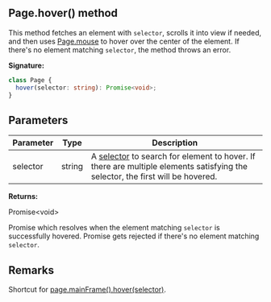 ## Page.hover() method

This method fetches an element with `selector`, scrolls it into view if needed, and then uses [Page.mouse](./puppeteer.page.mouse.md) to hover over the center of the element. If there's no element matching `selector`, the method throws an error.

**Signature:**

```typescript
class Page {
  hover(selector: string): Promise<void>;
}
```

## Parameters

| Parameter | Type   | Description                                                                                                                                                                                     |
| --------- | ------ | ----------------------------------------------------------------------------------------------------------------------------------------------------------------------------------------------- |
| selector  | string | A [selector](https://developer.mozilla.org/en-US/docs/Web/CSS/CSS_Selectors) to search for element to hover. If there are multiple elements satisfying the selector, the first will be hovered. |

**Returns:**

Promise&lt;void&gt;

Promise which resolves when the element matching `selector` is successfully hovered. Promise gets rejected if there's no element matching `selector`.

## Remarks

Shortcut for [page.mainFrame().hover(selector)](./puppeteer.page.hover.md).
